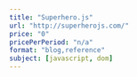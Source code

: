 ```yaml
---
title: "Superhero.js"
url: "http://superherojs.com/"
price: "0"
pricePerPeriod: "n/a"
format: "blog,reference"
subject: [javascript, dom]
---
```


